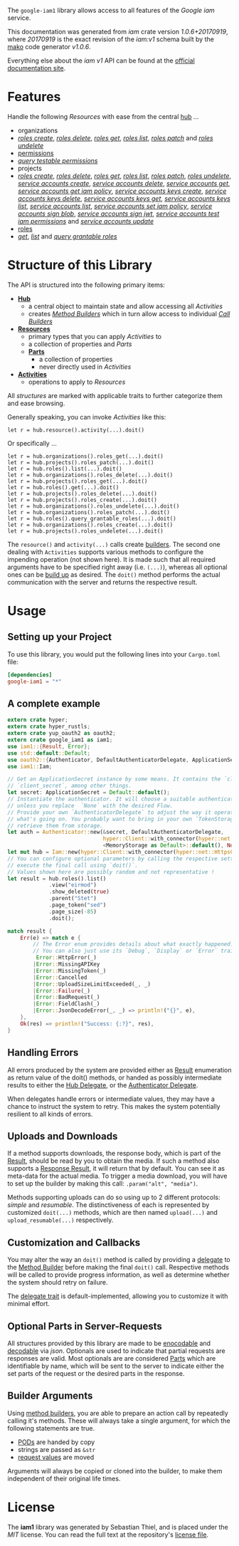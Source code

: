 <!---
DO NOT EDIT !
This file was generated automatically from 'src/mako/api/README.md.mako'
DO NOT EDIT !
-->
The `google-iam1` library allows access to all features of the *Google iam* service.

This documentation was generated from *iam* crate version *1.0.6+20170919*, where *20170919* is the exact revision of the *iam:v1* schema built by the [mako](http://www.makotemplates.org/) code generator *v1.0.6*.

Everything else about the *iam* *v1* API can be found at the
[official documentation site](https://cloud.google.com/iam/).
# Features

Handle the following *Resources* with ease from the central [hub](https://docs.rs/google-iam1/1.0.6+20170919/google_iam1/struct.Iam.html) ... 

* organizations
 * [*roles create*](https://docs.rs/google-iam1/1.0.6+20170919/google_iam1/struct.OrganizationRoleCreateCall.html), [*roles delete*](https://docs.rs/google-iam1/1.0.6+20170919/google_iam1/struct.OrganizationRoleDeleteCall.html), [*roles get*](https://docs.rs/google-iam1/1.0.6+20170919/google_iam1/struct.OrganizationRoleGetCall.html), [*roles list*](https://docs.rs/google-iam1/1.0.6+20170919/google_iam1/struct.OrganizationRoleListCall.html), [*roles patch*](https://docs.rs/google-iam1/1.0.6+20170919/google_iam1/struct.OrganizationRolePatchCall.html) and [*roles undelete*](https://docs.rs/google-iam1/1.0.6+20170919/google_iam1/struct.OrganizationRoleUndeleteCall.html)
* [permissions](https://docs.rs/google-iam1/1.0.6+20170919/google_iam1/struct.Permission.html)
 * [*query testable permissions*](https://docs.rs/google-iam1/1.0.6+20170919/google_iam1/struct.PermissionQueryTestablePermissionCall.html)
* projects
 * [*roles create*](https://docs.rs/google-iam1/1.0.6+20170919/google_iam1/struct.ProjectRoleCreateCall.html), [*roles delete*](https://docs.rs/google-iam1/1.0.6+20170919/google_iam1/struct.ProjectRoleDeleteCall.html), [*roles get*](https://docs.rs/google-iam1/1.0.6+20170919/google_iam1/struct.ProjectRoleGetCall.html), [*roles list*](https://docs.rs/google-iam1/1.0.6+20170919/google_iam1/struct.ProjectRoleListCall.html), [*roles patch*](https://docs.rs/google-iam1/1.0.6+20170919/google_iam1/struct.ProjectRolePatchCall.html), [*roles undelete*](https://docs.rs/google-iam1/1.0.6+20170919/google_iam1/struct.ProjectRoleUndeleteCall.html), [*service accounts create*](https://docs.rs/google-iam1/1.0.6+20170919/google_iam1/struct.ProjectServiceAccountCreateCall.html), [*service accounts delete*](https://docs.rs/google-iam1/1.0.6+20170919/google_iam1/struct.ProjectServiceAccountDeleteCall.html), [*service accounts get*](https://docs.rs/google-iam1/1.0.6+20170919/google_iam1/struct.ProjectServiceAccountGetCall.html), [*service accounts get iam policy*](https://docs.rs/google-iam1/1.0.6+20170919/google_iam1/struct.ProjectServiceAccountGetIamPolicyCall.html), [*service accounts keys create*](https://docs.rs/google-iam1/1.0.6+20170919/google_iam1/struct.ProjectServiceAccountKeyCreateCall.html), [*service accounts keys delete*](https://docs.rs/google-iam1/1.0.6+20170919/google_iam1/struct.ProjectServiceAccountKeyDeleteCall.html), [*service accounts keys get*](https://docs.rs/google-iam1/1.0.6+20170919/google_iam1/struct.ProjectServiceAccountKeyGetCall.html), [*service accounts keys list*](https://docs.rs/google-iam1/1.0.6+20170919/google_iam1/struct.ProjectServiceAccountKeyListCall.html), [*service accounts list*](https://docs.rs/google-iam1/1.0.6+20170919/google_iam1/struct.ProjectServiceAccountListCall.html), [*service accounts set iam policy*](https://docs.rs/google-iam1/1.0.6+20170919/google_iam1/struct.ProjectServiceAccountSetIamPolicyCall.html), [*service accounts sign blob*](https://docs.rs/google-iam1/1.0.6+20170919/google_iam1/struct.ProjectServiceAccountSignBlobCall.html), [*service accounts sign jwt*](https://docs.rs/google-iam1/1.0.6+20170919/google_iam1/struct.ProjectServiceAccountSignJwtCall.html), [*service accounts test iam permissions*](https://docs.rs/google-iam1/1.0.6+20170919/google_iam1/struct.ProjectServiceAccountTestIamPermissionCall.html) and [*service accounts update*](https://docs.rs/google-iam1/1.0.6+20170919/google_iam1/struct.ProjectServiceAccountUpdateCall.html)
* [roles](https://docs.rs/google-iam1/1.0.6+20170919/google_iam1/struct.Role.html)
 * [*get*](https://docs.rs/google-iam1/1.0.6+20170919/google_iam1/struct.RoleGetCall.html), [*list*](https://docs.rs/google-iam1/1.0.6+20170919/google_iam1/struct.RoleListCall.html) and [*query grantable roles*](https://docs.rs/google-iam1/1.0.6+20170919/google_iam1/struct.RoleQueryGrantableRoleCall.html)




# Structure of this Library

The API is structured into the following primary items:

* **[Hub](https://docs.rs/google-iam1/1.0.6+20170919/google_iam1/struct.Iam.html)**
    * a central object to maintain state and allow accessing all *Activities*
    * creates [*Method Builders*](https://docs.rs/google-iam1/1.0.6+20170919/google_iam1/trait.MethodsBuilder.html) which in turn
      allow access to individual [*Call Builders*](https://docs.rs/google-iam1/1.0.6+20170919/google_iam1/trait.CallBuilder.html)
* **[Resources](https://docs.rs/google-iam1/1.0.6+20170919/google_iam1/trait.Resource.html)**
    * primary types that you can apply *Activities* to
    * a collection of properties and *Parts*
    * **[Parts](https://docs.rs/google-iam1/1.0.6+20170919/google_iam1/trait.Part.html)**
        * a collection of properties
        * never directly used in *Activities*
* **[Activities](https://docs.rs/google-iam1/1.0.6+20170919/google_iam1/trait.CallBuilder.html)**
    * operations to apply to *Resources*

All *structures* are marked with applicable traits to further categorize them and ease browsing.

Generally speaking, you can invoke *Activities* like this:

```Rust,ignore
let r = hub.resource().activity(...).doit()
```

Or specifically ...

```ignore
let r = hub.organizations().roles_get(...).doit()
let r = hub.projects().roles_patch(...).doit()
let r = hub.roles().list(...).doit()
let r = hub.organizations().roles_delete(...).doit()
let r = hub.projects().roles_get(...).doit()
let r = hub.roles().get(...).doit()
let r = hub.projects().roles_delete(...).doit()
let r = hub.projects().roles_create(...).doit()
let r = hub.organizations().roles_undelete(...).doit()
let r = hub.organizations().roles_patch(...).doit()
let r = hub.roles().query_grantable_roles(...).doit()
let r = hub.organizations().roles_create(...).doit()
let r = hub.projects().roles_undelete(...).doit()
```

The `resource()` and `activity(...)` calls create [builders][builder-pattern]. The second one dealing with `Activities` 
supports various methods to configure the impending operation (not shown here). It is made such that all required arguments have to be 
specified right away (i.e. `(...)`), whereas all optional ones can be [build up][builder-pattern] as desired.
The `doit()` method performs the actual communication with the server and returns the respective result.

# Usage

## Setting up your Project

To use this library, you would put the following lines into your `Cargo.toml` file:

```toml
[dependencies]
google-iam1 = "*"
```

## A complete example

```Rust
extern crate hyper;
extern crate hyper_rustls;
extern crate yup_oauth2 as oauth2;
extern crate google_iam1 as iam1;
use iam1::{Result, Error};
use std::default::Default;
use oauth2::{Authenticator, DefaultAuthenticatorDelegate, ApplicationSecret, MemoryStorage};
use iam1::Iam;

// Get an ApplicationSecret instance by some means. It contains the `client_id` and 
// `client_secret`, among other things.
let secret: ApplicationSecret = Default::default();
// Instantiate the authenticator. It will choose a suitable authentication flow for you, 
// unless you replace  `None` with the desired Flow.
// Provide your own `AuthenticatorDelegate` to adjust the way it operates and get feedback about 
// what's going on. You probably want to bring in your own `TokenStorage` to persist tokens and
// retrieve them from storage.
let auth = Authenticator::new(&secret, DefaultAuthenticatorDelegate,
                              hyper::Client::with_connector(hyper::net::HttpsConnector::new(hyper_rustls::TlsClient::new())),
                              <MemoryStorage as Default>::default(), None);
let mut hub = Iam::new(hyper::Client::with_connector(hyper::net::HttpsConnector::new(hyper_rustls::TlsClient::new())), auth);
// You can configure optional parameters by calling the respective setters at will, and
// execute the final call using `doit()`.
// Values shown here are possibly random and not representative !
let result = hub.roles().list()
             .view("eirmod")
             .show_deleted(true)
             .parent("Stet")
             .page_token("sed")
             .page_size(-85)
             .doit();

match result {
    Err(e) => match e {
        // The Error enum provides details about what exactly happened.
        // You can also just use its `Debug`, `Display` or `Error` traits
         Error::HttpError(_)
        |Error::MissingAPIKey
        |Error::MissingToken(_)
        |Error::Cancelled
        |Error::UploadSizeLimitExceeded(_, _)
        |Error::Failure(_)
        |Error::BadRequest(_)
        |Error::FieldClash(_)
        |Error::JsonDecodeError(_, _) => println!("{}", e),
    },
    Ok(res) => println!("Success: {:?}", res),
}

```
## Handling Errors

All errors produced by the system are provided either as [Result](https://docs.rs/google-iam1/1.0.6+20170919/google_iam1/enum.Result.html) enumeration as return value of 
the doit() methods, or handed as possibly intermediate results to either the 
[Hub Delegate](https://docs.rs/google-iam1/1.0.6+20170919/google_iam1/trait.Delegate.html), or the [Authenticator Delegate](https://docs.rs/yup-oauth2/*/yup_oauth2/trait.AuthenticatorDelegate.html).

When delegates handle errors or intermediate values, they may have a chance to instruct the system to retry. This 
makes the system potentially resilient to all kinds of errors.

## Uploads and Downloads
If a method supports downloads, the response body, which is part of the [Result](https://docs.rs/google-iam1/1.0.6+20170919/google_iam1/enum.Result.html), should be
read by you to obtain the media.
If such a method also supports a [Response Result](https://docs.rs/google-iam1/1.0.6+20170919/google_iam1/trait.ResponseResult.html), it will return that by default.
You can see it as meta-data for the actual media. To trigger a media download, you will have to set up the builder by making
this call: `.param("alt", "media")`.

Methods supporting uploads can do so using up to 2 different protocols: 
*simple* and *resumable*. The distinctiveness of each is represented by customized 
`doit(...)` methods, which are then named `upload(...)` and `upload_resumable(...)` respectively.

## Customization and Callbacks

You may alter the way an `doit()` method is called by providing a [delegate](https://docs.rs/google-iam1/1.0.6+20170919/google_iam1/trait.Delegate.html) to the 
[Method Builder](https://docs.rs/google-iam1/1.0.6+20170919/google_iam1/trait.CallBuilder.html) before making the final `doit()` call. 
Respective methods will be called to provide progress information, as well as determine whether the system should 
retry on failure.

The [delegate trait](https://docs.rs/google-iam1/1.0.6+20170919/google_iam1/trait.Delegate.html) is default-implemented, allowing you to customize it with minimal effort.

## Optional Parts in Server-Requests

All structures provided by this library are made to be [enocodable](https://docs.rs/google-iam1/1.0.6+20170919/google_iam1/trait.RequestValue.html) and 
[decodable](https://docs.rs/google-iam1/1.0.6+20170919/google_iam1/trait.ResponseResult.html) via *json*. Optionals are used to indicate that partial requests are responses 
are valid.
Most optionals are are considered [Parts](https://docs.rs/google-iam1/1.0.6+20170919/google_iam1/trait.Part.html) which are identifiable by name, which will be sent to 
the server to indicate either the set parts of the request or the desired parts in the response.

## Builder Arguments

Using [method builders](https://docs.rs/google-iam1/1.0.6+20170919/google_iam1/trait.CallBuilder.html), you are able to prepare an action call by repeatedly calling it's methods.
These will always take a single argument, for which the following statements are true.

* [PODs][wiki-pod] are handed by copy
* strings are passed as `&str`
* [request values](https://docs.rs/google-iam1/1.0.6+20170919/google_iam1/trait.RequestValue.html) are moved

Arguments will always be copied or cloned into the builder, to make them independent of their original life times.

[wiki-pod]: http://en.wikipedia.org/wiki/Plain_old_data_structure
[builder-pattern]: http://en.wikipedia.org/wiki/Builder_pattern
[google-go-api]: https://github.com/google/google-api-go-client

# License
The **iam1** library was generated by Sebastian Thiel, and is placed 
under the *MIT* license.
You can read the full text at the repository's [license file][repo-license].

[repo-license]: https://github.com/Byron/google-apis-rsblob/master/LICENSE.md
